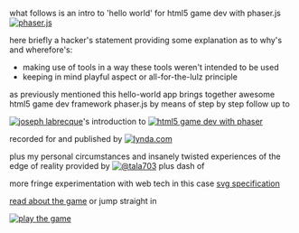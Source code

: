 what follows is an intro to 'hello world' for html5 game dev with phaser.js [![ phaser.js](/_arch/_gitHub/_weAreThePlayMakers/the-nice-defender/assets/info-files-img/phaser-js-splash-scr.jpg)]()

here briefly a hacker's statement providing some explanation as to why's and wherefore's:

- making use of tools in a way these tools weren't intended to be used
- keeping in mind playful aspect or all-for-the-lulz principle

as previously mentioned this hello-world app brings together awesome html5 game dev framework phaser.js by means of step by step follow up to

[![joseph labrecque]()]()'s introduction to [![html5 game dev with phaser](/_arch/_gitHub/_weAreThePlayMakers/the-nice-defender/assets/info-files-img/html5-game-dev-with-phaser-splash-scr.jpg)]()

recorded for and published by [![lynda.com](/_arch/_gitHub/_weAreThePlayMakers/the-nice-defender/assets/info-files-img/lynda-com-logo.jpg)]()

plus my personal circumstances and insanely twisted experiences of the edge of reality provided by [![@tala703]()]() plus dash of

more fringe experimentation with web tech in this case [svg specification]()

[read about the game](/_arch/_gitHub/_weAreThePlayMakers/the-nice-defender/basic-rules.md) or jump straight in

[![play the game]()]()

